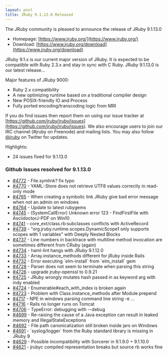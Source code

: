 ```yaml
---
layout: post
title: JRuby 9.1.13.0 Released
---
```

The JRuby community is pleased to announce the release of JRuby 9.1.13.0

- Homepage: [https://www.jruby.org/](https://www.jruby.org/)
- Download: [https://www.jruby.org/download](https://www.jruby.org/download)

JRuby 9.1.x is our current major version of JRuby.  It is expected to be compatible with Ruby 2.3.x and stay in sync with C Ruby.  JRuby 9.1.13.0 is our latest release...

Major features of JRuby 9000:

- Ruby 2.x compatibility
- A new optimizing runtime based on a traditional compiler design
- New POSIX-friendly IO and Process
- Fully ported encoding/transcoding logic from MRI

If you do find issues then report them on using our issue tracker at [https://github.com/jruby/jruby/issues](https://github.com/jruby/jruby/issues). We also encourage users to join our IRC channel (#jruby on Freenode) and mailing lists. You may also follow [@jruby](https://twitter.com/jruby) on Twitter for updates.

Highlights:

- 24 issues fixed for 9.1.13.0

### Github Issues resolved for 9.1.13.0

<ul>
<li><a href="https://github.com/jruby/jruby/pull/4772">#4772</a> - File.symlink? fix typo</li>
<li><a href="https://github.com/jruby/jruby/issues/4770">#4770</a> - YAML::Store does not retrieve UTF8 values correctly in read-only mode</li>
<li><a href="https://github.com/jruby/jruby/issues/4765">#4765</a> - When creating a symbolic link JRuby give bad error message when not an admin on windows</li>
<li><a href="https://github.com/jruby/jruby/issues/4764">#4764</a> - Update to latest rubygems</li>
<li><a href="https://github.com/jruby/jruby/issues/4745">#4745</a> - (SystemCallError) Unknown error 123 - FindFirstFile with AsciidoctorJ-PDF on Win10</li>
<li><a href="https://github.com/jruby/jruby/issues/4741">#4741</a> - core_ext/class.rb:subclasses conflicts with ActiveRecord</li>
<li><a href="https://github.com/jruby/jruby/issues/4739">#4739</a> - "org.jruby.runtime.scopes.DynamicScope1 only supports scopes with 1 variables" with Deeply Nested Blocks</li>
<li><a href="https://github.com/jruby/jruby/issues/4737">#4737</a> - Line numbers in backtrace with multiline method invocation are sometimes different from CRuby (again)</li>
<li><a href="https://github.com/jruby/jruby/issues/4734">#4734</a> - haml-lint hangs with JRuby 9.1.12.0</li>
<li><a href="https://github.com/jruby/jruby/issues/4733">#4733</a> - Array.instance_methods different for jRuby inside Rails</li>
<li><a href="https://github.com/jruby/jruby/issues/4732">#4732</a> - Error executing `elm-install` from `elm_install` gem</li>
<li><a href="https://github.com/jruby/jruby/issues/4728">#4728</a> - Parser does not seem to terminate when parsing this string</li>
<li><a href="https://github.com/jruby/jruby/pull/4726">#4726</a> - upgrade jruby-openssl to 0.9.21</li>
<li><a href="https://github.com/jruby/jruby/issues/4725">#4725</a> - JRuby wrongly mutates hash passed in as keyword arg with indy enabled</li>
<li><a href="https://github.com/jruby/jruby/issues/4724">#4724</a> - Enumerable#each_with_index is broken again</li>
<li><a href="https://github.com/jruby/jruby/issues/4723">#4723</a> - Problem with Class.instance_methods after Module.prepend</li>
<li><a href="https://github.com/jruby/jruby/issues/4717">#4717</a> - NPE in windows parsing command line string -e ...</li>
<li><a href="https://github.com/jruby/jruby/issues/4716">#4716</a> - Rails no longer runs on Tomcat</li>
<li><a href="https://github.com/jruby/jruby/issues/4706">#4706</a> - TypeError: debugging with --debug</li>
<li><a href="https://github.com/jruby/jruby/issues/4699">#4699</a> - Re-raising the cause of a Java exception can result in leaked memory and IllegalStateExceptions</li>
<li><a href="https://github.com/jruby/jruby/issues/4692">#4692</a> - File path canonicalization still broken inside jars on Windows</li>
<li><a href="https://github.com/jruby/jruby/issues/4691">#4691</a> - `syslog/logger` from the Ruby standard library is missing in JRuby 9</li>
<li><a href="https://github.com/jruby/jruby/issues/4629">#4629</a> - Possible incompatibility with Sorcerer in 9.1.9.0 + 9.1.10.0</li>
<li><a href="https://github.com/jruby/jruby/issues/4621">#4621</a> - jrubyc compiled representation breaks but source rb works fine</li>
</ul>
